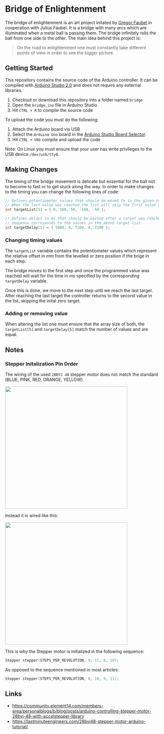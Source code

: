 # Bridge of Enlightenment

The bridge of enlightenment is an art project initated by [Gregor Faubel](https://www.studio-faubel.de) 
in cooperation with Julius Faubel. It is a bridge with many arcs which are illuminated when a metal ball
is passing them. The bridge infinitely rolls the ball from one side to the other. The main idea behind this project is:

<blockquote>
On the road to enlightenment one must constantly take different points of view in order to see the bigger picture.
</blockquote>

## Getting Started

This repository contains the source code of the Arduino controller. It can be compiled with 
[Arduino Studio 2.0](https://docs.arduino.cc/software/ide-v2/tutorials/getting-started/ide-v2-downloading-and-installing) 
and does not require any external libraries.

1. Checkout or download this repository into a folder named `bridge`
1. Open the `bridge.ino` file in Arduino Studio
1. Hit `CTRL + R` to compile the source code

To upload the code you must do the following:

1. Attach the Arduino board via USB
1. Select the `Arduino Uno` board in the [Arduino Studio Board Selector](https://support.arduino.cc/hc/en-us/articles/4406856349970-Select-board-and-port-in-Arduino-IDE).
1. Hit `CTRL + U`to compile and upload the code

Note: On Linux you must ensure that your user has write privileges to the USB device `/dev/usb/tty0`.

## Making Changes
The timing of the bridge movement is delicate but essential for the ball not to become to fast or to get stuck along the way. In order to make changes to the timing you can change the following lines of code:

```cpp
// Defines potentiometer values that should be moved to in the given sequence.
// When the last value was reached the list will skip the first value and repeat from the second.
int targetList[5] = { 0, 160, 50, -160, -50 };

// Defines delays in ms that should be waited after a target was reached. The
// sequence corresponds to the values in the above target list.
int targetDelay[5] = { 5000, 0, 7200, 0, 7200 };
```

### Changing timing values
The `targetList` variable contains the potentiometer values which represent the relative offset in *mm* from the levelled or zero position if the brige in each step.

The bridge moves to the first step and once the programmed value was reached will wait for the time in *ms* specified by the corresponding `targetDelay` variable.

Once this is done, we move to the next step until we reach the last target. After reaching the last target the controller returns to the second value in the list, skipping the inital zero target.

### Adding or removing value
When altering the list one must ensure that the array size of both, the `targetList[5]` and `targetDelay[5]` match the number of values and are equal.

## Notes
### Stepper Initalization Pin Order
The wiring of the used `28BYJ 48` stepper motor does not match the standard (BLUE, PINK, RED, ORANGE, YELLOW).

<img src="https://www.electrokit.com/uploads/productimage/41014/41014801.png" width="400">

Instead it is wired like this:

<img src="https://www.makerfabs.com/image/cache/makerfabs/28BYJ-48%20Stepper%20motor-5V/28BYJ-48%20Stepper%20motor-5V_3-1000x750.JPG" width="400">

This is why the Stepper motor is initialized in the following sequence:

```cpp
Stepper stepper(STEPS_PER_REVOLUTION, 9, 11, 8, 10);
```

As opposed to the sequence mentioned in most articles:

```cpp
Stepper stepper(STEPS_PER_REVOLUTION, 8, 10, 9, 11);
```

## Links

- https://community.element14.com/members-area/personalblogs/b/blog/posts/arduino-controlling-stepper-motor-28byj-48-with-accelstepper-library
- https://lastminuteengineers.com/28byj48-stepper-motor-arduino-tutorial/